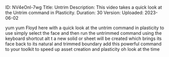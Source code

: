 ID: NV4eOnl-7wg
Title: Untrim
Description: This video takes a quick look at the Untrim command in Plasticity.
Duration: 30
Version: 
Uploaded: 2023-06-02

yum yum Floyd here with a quick look at
the untrim command in plasticity to use
simply select the face and then run the
untrimmed command using the keyboard
shortcut alt t a new solid or sheet will
be created which brings its face back to
its natural and trimmed boundary add
this powerful command to your toolkit to
speed up asset creation and plasticity
oh look at the time

